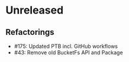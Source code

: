 # Unreleased

## Refactorings

* #175: Updated PTB incl. GitHub workflows
* #43: Remove old BucketFs API and Package
